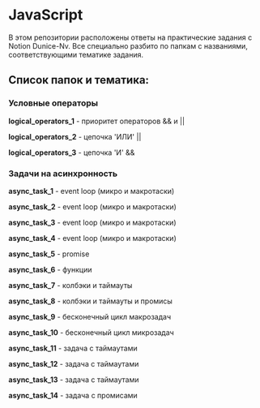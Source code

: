 # JavaScript

В этом репозитории расположены ответы на практические задания c Notion Dunice-Nv. Все специально разбито по папкам с названиями, соответствующими тематике задания.

## Список папок и тематика:

### Условные операторы

**logical_operators_1** - приоритет операторов && и ||

**logical_operators_2** - цепочка 'ИЛИ' ||

**logical_operators_3** - цепочка 'И' &&

### Задачи на асинхронность

**async_task_1** - event loop (микро и макротаски)

**async_task_2** - event loop (микро и макротаски)

**async_task_3** - event loop (микро и макротаски)

**async_task_4** - event loop (микро и макротаски)

**async_task_5** - promise

**async_task_6** - функции

**async_task_7** - колбэки и таймауты

**async_task_8** - колбэки и таймауты и промисы

**async_task_9** - бесконечный цикл макрозадач

**async_task_10** - бесконечный цикл микрозадач

**async_task_11** - задача с таймаутами

**async_task_12** - задача с таймаутами

**async_task_13** - задача с таймаутами

**async_task_14** - задача с промисами
